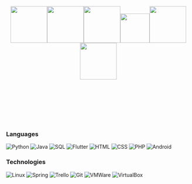 
<br>
<br>
<br>
<br>
<br>
<br>
<br>
<br>
<br>
<p align="center">
 <img src="https://media.giphy.com/media/LMt9638dO8dftAjtco/giphy.gif" width="100"><img src="https://media.giphy.com/media/V8y1y1FzxDETVUtQE4/giphy.gif" width="100"><img src="https://media.giphy.com/media/b88QlTSTsj3bEHQyZf/giphy.gif" width="100"><img src="https://media.giphy.com/media/gdYlLuOeY13P8rzgK0/giphy-downsized.gif" width="80"><img src="https://media.giphy.com/media/Y4bzv6DYbYzy8jDnoW/giphy.gif" width="100"><img src="https://i.giphy.com/media/IdyAQJVN2kVPNUrojM/200.webp" width="100">
</p>
<br>
<br>
<br>
<br>
<br>
<br>


### Languages

![Python](https://img.shields.io/badge/-Python-000?&logo=Python)
![Java](https://img.shields.io/badge/-Java-000?&logo=Java)
![SQL](https://img.shields.io/badge/-SQL-000?&logo=MySQL)
![Flutter](https://img.shields.io/badge/-Flutter-000?&logo=Flutter)
![HTML](https://img.shields.io/badge/-HTML-000?&logo=HTML)
![CSS](https://img.shields.io/badge/-CSS-000?&logo=CSS)
![PHP](https://img.shields.io/badge/-PHP-000?&logo=PHP)
![Android](https://img.shields.io/badge/-Android-000?&logo=Android)

### Technologies

![Linux](https://img.shields.io/badge/-Linux-000?&logo=Linux)
![Spring](https://img.shields.io/badge/-Spring-000?&logo=Spring)
![Trello](https://img.shields.io/badge/-Trello-000?&logo=Trello)
![Git](https://img.shields.io/badge/-Git-000?&logo=Git)
![VMWare](https://img.shields.io/badge/-VMWare-000?&logo=VMWare)
![VirtualBox](https://img.shields.io/badge/-VirtualBox-000?&logo=VirtualBox)
